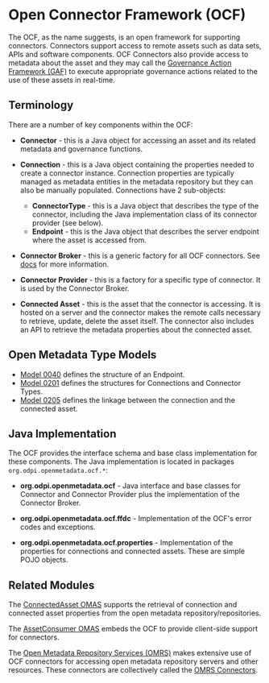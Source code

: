 <!-- SPDX-License-Identifier: Apache-2.0 -->

# Open Connector Framework (OCF)

The OCF, as the name suggests, is an open framework for supporting connectors.
Connectors support access to remote assets such as data sets, APIs and software components.
OCF Connectors also provide access to metadata about the asset and they may call
the [Governance Action Framework (GAF)](../governance-action-framework) to execute
appropriate governance actions related to the use of these assets
in real-time.

## Terminology

There are a number of key components within the OCF:

* **Connector** -  this is a Java object for accessing an asset and its
related metadata and governance functions.

* **Connection** - this is a Java object containing the properties needed to
create a connector instance.
Connection properties are typically managed as metadata entities in the metadata
repository but they can also be manually populated.
Connections have 2 sub-objects:
  * **ConnectorType** - this is a Java object that describes the type of
  the connector, including the Java implementation class of its connector provider (see below).
  * **Endpoint** - this is the Java object that describes the server endpoint where the asset is accessed from.

* **Connector Broker** - this is a generic factory for all OCF connectors.
See [docs](docs/connector-broker.md) for more information.

* **Connector Provider** - this is a factory for a specific type of connector.
It is used by the Connector Broker.

* **Connected Asset** - this is the asset that the connector is accessing.  It is hosted on a server
and the connector makes the remote calls necessary to retrieve, update, delete the asset itself.
The connector also includes an API to retrieve the metadata properties about the connected asset.

## Open Metadata Type Models

* [Model 0040](../../../open-metadata-publication/website/open-metadata-types/0040-Servers.png) defines the structure of an Endpoint.
* [Model 0201](../../../open-metadata-publication/website/open-metadata-types/0201-Connectors-and-Connections.png) defines the structures for Connections and Connector Types.
* [Model 0205](../../../open-metadata-publication/website/open-metadata-types/0205-Connection-Linkage.png) defines the linkage between the connection and the connected asset.

## Java Implementation

The OCF provides the interface schema and base class implementation for these components.
The Java implementation is located in packages `org.odpi.openmetadata.ocf.*`:

* **org.odpi.openmetadata.ocf** - Java interface and base classes for Connector and Connector Provider
plus the implementation of the Connector Broker.

* **org.odpi.openmetadata.ocf.ffdc** - Implementation of the OCF's error codes and exceptions.

* **org.odpi.openmetadata.ocf.properties** - Implementation of the properties for connections and connected assets.
These are simple POJO objects.

## Related Modules

The [ConnectedAsset OMAS](../../access-services/connected-asset) supports the retrieval
of connection and connected asset properties from the open metadata
repository/repositories.

The [AssetConsumer OMAS](../../access-services/asset-consumer) embeds the OCF to provide
client-side support for connectors.

The [Open Metadata Repository Services (OMRS)](../../repository-services)
makes extensive use of OCF connectors for accessing open metadata repository servers and other resources.
These connectors are collectively called the [OMRS Connectors](../../repository-services/docs/component-descriptions/connectors).
